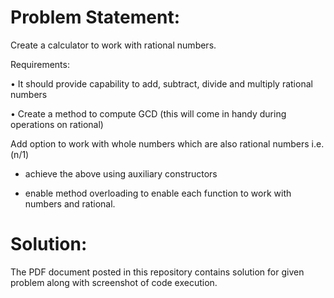 # Problem Statement:

Create a calculator to work with rational numbers.

Requirements:

•	It should provide capability to add, subtract, divide and multiply rational numbers

•	Create a method to compute GCD (this will come in handy during operations on rational)

Add option to work with whole numbers which are also rational numbers i.e. (n/1)

- achieve the above using auxiliary constructors

- enable method overloading to enable each function to work with numbers and rational.


# Solution:

The PDF document posted in this repository contains solution for given problem along with screenshot of code execution.
